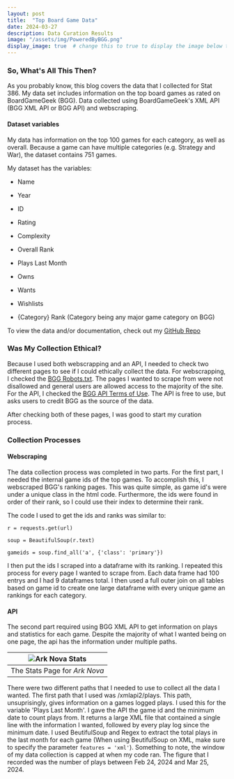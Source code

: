 ```yaml
---
layout: post
title:  "Top Board Game Data" 
date: 2024-03-27
description: Data Curation Results   
image: "/assets/img/PoweredByBGG.png"
display_image: true  # change this to true to display the image below the banner 
---
```


### So, What's All This Then?

As you probably know, this blog covers the data that I collected for Stat 386. My data set includes information on the top board games as rated on BoardGameGeek (BGG). Data collected using BoardGameGeek's XML API (BGG XML API or BGG API) and webscraping.

#### Dataset variables

My data has information on the top 100 games for each category, as well as overall. Because a game can have multiple categories (e.g. Strategy and War), the dataset contains 751 games.

My dataset has the variables:

- Name

- Year

- ID

- Rating

- Complexity

- Overall Rank

- Plays Last Month

- Owns

- Wants

- Wishlists

- {Category} Rank (Category being any major game category on BGG)

To view the data and/or documentation, check out my [GitHub Repo](https://github.com/cchristensn/datacuration)

### Was My Collection Ethical?

Because I used both webscrapping and an API, I needed to check two different pages to see if I could ethically collect the data. For webscrapping, I checked the [BGG Robots.txt](https://boardgamegeek.com/robots.txt). The pages I wanted to scrape from were not disallowed and general users are allowed access to the majority of the site. For the API, I checked the [BGG API Terms of Use](https://boardgamegeek.com/wiki/page/XML_API_Terms_of_Use). The API is free to use, but asks users to credit BGG as the source of the data.

After checking both of these pages, I was good to start my curation process.


### Collection Processes

#### Webscraping

The data collection process was completed in two parts. For the first part, I needed the internal game ids of the top games. To accomplish this, I webscraped BGG's ranking pages. This was quite simple, as game id's were under a unique class in the html code. Furthermore, the ids were found in order of their rank, so I could use their index to determine their rank.

The code I used to get the ids and ranks was similar to:

```
r = requests.get(url)

soup = BeautifulSoup(r.text)

gameids = soup.find_all('a', {'class': 'primary'})

```

I then put the ids I scraped into a dataframe with its ranking. I repeated this process for every page I wanted to scrape from. Each data frame had 100 entrys and I had 9 dataframes total. I then used a full outer join on all tables based on game id to create one large dataframe with every unique game an rankings for each category.

#### API

The second part required using BGG XML API to get information on plays and statistics for each game. Despite the majority of what I wanted being on one page, the api has the information under multiple paths.

|![Ark Nova Stats]({{site.url}}{{site.baseurl}}/assets/img/ArkNovaStats.png)|
|:--:| 
| The Stats Page for *Ark Nova* |

There were two different paths that I needed to use to collect all the data I wanted. The first path that I used was /xmlapi2/plays. This path, unsuprisingly, gives information on a games logged plays. I used this for the variable 'Plays Last Month'. I gave the API the game id and the minimum date to count plays from. It returns a large XML file that contained a single line with the information I wanted, followed by every play log since the minimum date. I used BeutifulSoup and Regex to extract the total plays in the last month for each game (When using BeutifulSoup on XML, make sure to specify the parameter `features = 'xml'`). Something to note, the window of my data collection is capped at when my code ran. The figure that I recorded was the number of plays between Feb 24, 2024 and Mar 25, 2024.
